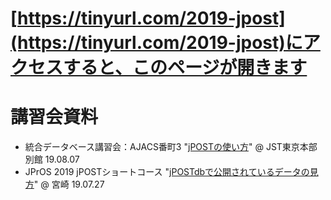# [https://tinyurl.com/2019-jpost](https://tinyurl.com/2019-jpost)にアクセスすると、このページが開きます

# 講習会資料
- 統合データベース講習会：AJACS番町3 "[jPOSTの使い方](./0807_Bancho.md)" @ JST東京本部別館 19.08.07
- JPrOS 2019 jPOSTショートコース "[jPOSTdbで公開されているデータの見方](./0727_Miyazaki.md)" @ 宮崎 19.07.27

